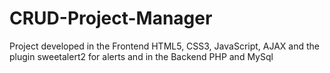 # CRUD-Project-Manager
Project developed in the Frontend HTML5, CSS3, JavaScript, AJAX and the plugin sweetalert2 for alerts and in the Backend PHP and MySql
